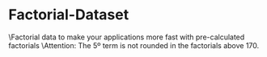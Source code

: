# Factorial-Dataset
\Factorial data to make your applications more fast with pre-calculated factorials
\Attention: The 5º term is not rounded in the factorials above 170.
